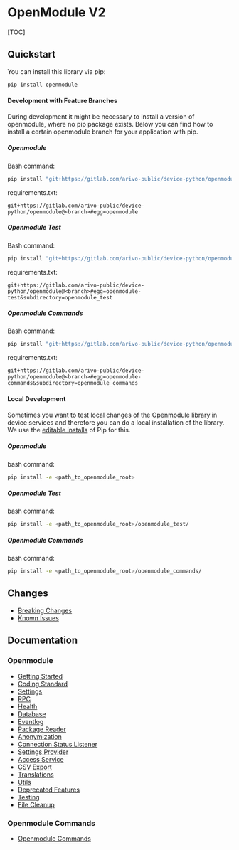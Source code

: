 # OpenModule V2

[TOC]

## Quickstart

You can install this library via pip:
```bash
pip install openmodule
```

#### Development with Feature Branches

During development it might be necessary to install a version of openmodule, where no pip package exists.
Below you can find how to install a certain openmodule branch for your application with pip.

##### Openmodule

Bash command:
```bash
pip install "git+https://gitlab.com/arivo-public/device-python/openmodule@<branch>#egg=openmodule"
```

requirements.txt:
```text
git+https://gitlab.com/arivo-public/device-python/openmodule@<branch>#egg=openmodule
```

##### Openmodule Test

Bash command:
```bash
pip install "git+https://gitlab.com/arivo-public/device-python/openmodule@<branch>#egg=openmodule-test&subdirectory=openmodule_test"
```

requirements.txt:
```text
git+https://gitlab.com/arivo-public/device-python/openmodule@<branch>#egg=openmodule-test&subdirectory=openmodule_test
```

##### Openmodule Commands

Bash command:
```bash
pip install "git+https://gitlab.com/arivo-public/device-python/openmodule@<branch>#egg=openmodule-commands&subdirectory=openmodule_commands
```

requirements.txt:
```text
git+https://gitlab.com/arivo-public/device-python/openmodule@<branch>#egg=openmodule-commands&subdirectory=openmodule_commands
```

#### Local Development

Sometimes you want to test local changes of the Openmodule library in device services and therefore you can do a local
installation of the library. We use the
[editable installs](https://pip.pypa.io/en/stable/topics/local-project-installs/#editable-installs) of Pip for this.

##### Openmodule

bash command:
```bash
pip install -e <path_to_openmodule_root>
```

##### Openmodule Test

bash command:
```bash
pip install -e <path_to_openmodule_root>/openmodule_test/
```

##### Openmodule Commands

bash command:
```bash
pip install -e <path_to_openmodule_root>/openmodule_commands/
```

## Changes

- [Breaking Changes](docs/migrations.md)
- [Known Issues](docs/known_issues.md)

## Documentation

### Openmodule

- [Getting Started](docs/getting_started.md)
- [Coding Standard](docs/coding_standard.md)
- [Settings](docs/settings.md)
- [RPC](docs/rpc.md)
- [Health](docs/health.md)
- [Database](docs/database.md)
- [Eventlog](docs/event_sending.md)
- [Package Reader](docs/package_reader.md)
- [Anonymization](docs/anonymization.md)
- [Connection Status Listener](docs/connection_status_listener.md)
- [Settings Provider](docs/settings_provider.md)
- [Access Service](docs/access_service.md)
- [CSV Export](docs/csv_export.md)
- [Translations](docs/translation.md)
- [Utils](docs/utils.md)
- [Deprecated Features](docs/deprecated.md)
- [Testing](docs/testing.md)
- [File Cleanup](docs/cleanup.md)

### Openmodule Commands

- [Openmodule Commands](docs/commands.md)
